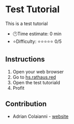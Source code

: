 # Test Tutorial

This is a test tutorial

- 🕛Time estimate: 0 min
- ⭐Difficulty:	⭐⭐⭐⭐⭐ 0/5

## Instructions

1. Open your web browser
2. Go to [hs.rathaus.red](https://hs.rathaus.red)
3. Open the test tutoriald
4. Profit

## Contribution

- Adrian Colaianni - [website](https://colaianni.us)
